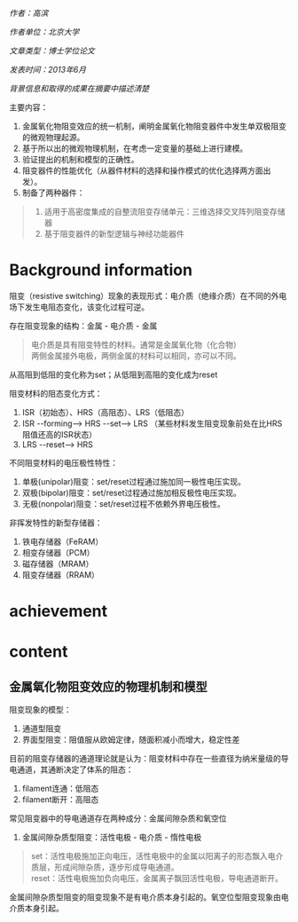 *作者：高滨*

*作者单位：北京大学*

*文章类型：博士学位论文*

*发表时间：2013年6月*

*背景信息和取得的成果在摘要中描述清楚*

主要内容：
1. 金属氧化物阻变效应的统一机制，阐明金属氧化物阻变器件中发生单双极阻变的微观物理起源。
2. 基于所以出的微观物理机制，在考虑一定变量的基础上进行建模。
3. 验证提出的机制和模型的正确性。
4. 阻变器件的性能优化（从器件材料的选择和操作模式的优化选择两方面出发）。
5. 制备了两种器件：
> 1. 适用于高密度集成的自整流阻变存储单元：三维选择交叉阵列阻变存储器
> 2. 基于阻变器件的新型逻辑与神经功能器件

# Background information

阻变（resistive switching）现象的表现形式：电介质（绝缘介质）在不同的外电场下发生电阻态变化，该变化过程可逆。

存在阻变现象的结构：金属 - 电介质 - 金属
> 电介质是具有阻变特性的材料。通常是金属氧化物（化合物）<br>
> 两侧金属接外电极，两侧金属的材料可以相同，亦可以不同。

从高阻到低阻的变化称为set；从低阻到高阻的变化成为reset

阻变材料的阻态变化方式：
1. ISR（初始态）、HRS（高阻态）、LRS（低阻态）
2. ISR --forming--> HRS --set--> LRS （某些材料发生阻变现象前处在比HRS阻值还高的ISR状态）
3. LRS --reset--> HRS

不同阻变材料的电压极性特性：
1. 单极(unipolar)阻变：set/reset过程通过施加同一极性电压实现。
2. 双极(bipolar)阻变：set/reset过程通过施加相反极性电压实现。
3. 无极(nonpolar)阻变：set/reset过程不依赖外界电压极性。

非挥发特性的新型存储器：
1. 铁电存储器（FeRAM）
2. 相变存储器（PCM）
3. 磁存储器（MRAM）
4. 阻变存储器（RRAM）






# achievement


# content



## 金属氧化物阻变效应的物理机制和模型

阻变现象的模型：
1. 通道型阻变
2. 界面型阻变：阻值服从欧姆定律，随面积减小而增大，稳定性差

目前的阻变存储器的通道理论就是认为：阻变材料中存在一些直径为纳米量级的导电通道，其通断决定了体系的阻态：
1. filament连通：低阻态
2. filament断开：高阻态

常见阻变器中的导电通道存在两种成分：金属间隙杂质和氧空位

1. 金属间隙杂质型阻变：活性电极 - 电介质 - 惰性电极
> set：活性电极施加正向电压，活性电极中的金属以阳离子的形态飘入电介质层，形成间隙杂质，逐步形成导电通道。<br>
> reset：活性电极施加负向电压，金属离子飘回活性电极，导电通道断开。<br>

金属间隙杂质型阻变的阻变现象不是有电介质本身引起的。氧空位型阻变现象由电介质本身引起。

